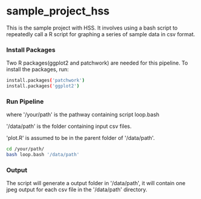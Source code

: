 # sample_project_hss
This is the sample project with HSS. It involves using a bash script to repeatedly call a R script for graphing a series of sample data in csv format.

### Install Packages
Two R packages(ggplot2 and patchwork) are needed for this pipeline. To install the packages, run:
```bash
install.packages('patchwork')
install.packages('ggplot2')
```

### Run Pipeline
where '/your/path' is the pathway containing script loop.bash

'/data/path' is the folder containing input csv files.

'plot.R' is assumed to be in the parent folder of  '/data/path'. 

```bash
cd /your/path/
bash loop.bash '/data/path'
```

### Output
The script will generate a output folder in '/data/path', it will contain one jpeg output for each csv file in the '/data/path' directory. 

